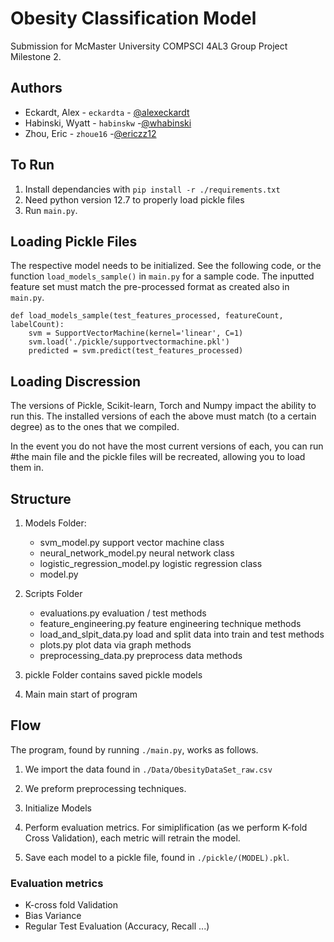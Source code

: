 # Obesity Classification Model

Submission for McMaster University COMPSCI 4AL3 Group Project Milestone 2.

## Authors
- Eckardt, Alex - `eckardta` - [@alexeckardt](https://www.github.com/alexeckardt)
- Habinski, Wyatt - `habinskw` -[@whabinski](https://www.github.com/whabinski)
- Zhou, Eric - `zhoue16` -[@ericzz12](https://www.github.com/ericzz12)

## To Run
1. Install dependancies with `pip install -r ./requirements.txt`
2. Need python version 12.7 to properly load pickle files
3. Run `main.py`.

## Loading Pickle Files

The respective model needs to be initialized. See the following code, or the function `load_models_sample()` in `main.py` for a sample code.
The inputted feature set must match the pre-processed format as created also in `main.py`.

```
def load_models_sample(test_features_processed, featureCount, labelCount):
    svm = SupportVectorMachine(kernel='linear', C=1)
    svm.load('./pickle/supportvectormachine.pkl')
    predicted = svm.predict(test_features_processed)
```

## Loading Discression
The versions of Pickle, Scikit-learn, Torch and Numpy impact the ability to run this. The installed versions of each the above must match (to a certain degree) as to the ones that we compiled.
    
In the event you do not have the most current versions of each, you can run #the main file and the pickle files will be recreated, allowing you to load them in.

## Structure

1. Models Folder:
    - svm_model.py                          support vector machine class
    - neural_network_model.py               neural network class
    - logistic_regression_model.py          logistic regression class
    - model.py

2. Scripts Folder
    - evaluations.py                        evaluation / test methods
    - feature_engineering.py                feature engineering technique methods
    - load_and_slpit_data.py                load and split data into train and test methods
    - plots.py                              plot data via graph methods
    - preprocessing_data.py                 preprocess data methods

3. pickle Folder                            contains saved pickle models

4. Main                                     main start of program


## Flow

The program, found by running `./main.py`, works as follows.

1. We import the data found in `./Data/ObesityDataSet_raw.csv`

2. We preform preprocessing techniques.

3. Initialize Models

4. Perform evaluation metrics. For simiplification (as we perform K-fold Cross Validation), each metric will retrain the model.

5. Save each model to a pickle file, found in `./pickle/(MODEL).pkl`.

### Evaluation metrics
- K-cross fold Validation
- Bias Variance
- Regular Test Evaluation (Accuracy, Recall ...)
